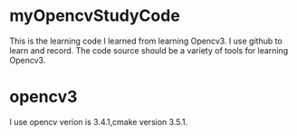 # myOpencvStudyCode
This is the learning code I learned from learning Opencv3. I use github to learn and record. The code source should be a variety of tools for learning Opencv3.
# opencv3
I use opencv verion is 3.4.1,cmake version 3.5.1.
